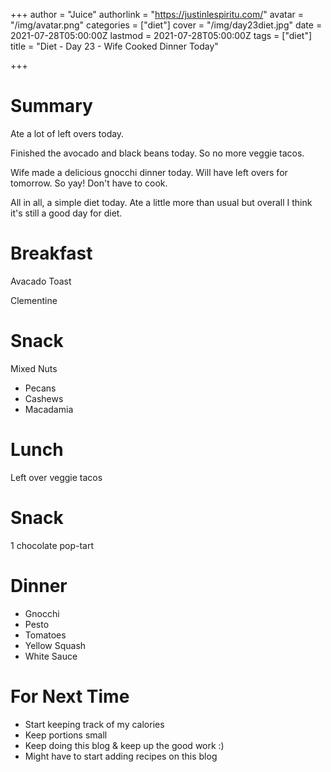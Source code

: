 +++
author = "Juice"
authorlink = "https://justinlespiritu.com/"
avatar = "/img/avatar.png"
categories = ["diet"]
cover = "/img/day23diet.jpg"
date = 2021-07-28T05:00:00Z
lastmod = 2021-07-28T05:00:00Z
tags = ["diet"]
title = "Diet - Day 23 - Wife Cooked Dinner Today"

+++
# Summary

Ate a lot of left overs today.

Finished the avocado and black beans today.  So no more veggie tacos.  

Wife made a delicious gnocchi dinner today.  Will have left overs for tomorrow.  So yay! Don't have to cook.

All in all, a simple diet today.  Ate a little more than usual but overall I think it's still a good day for diet.

# Breakfast

Avacado Toast

Clementine 

# Snack

Mixed Nuts

* Pecans
* Cashews
* Macadamia

# Lunch

Left over veggie tacos

# Snack

1 chocolate pop-tart 

# Dinner

* Gnocchi
* Pesto
* Tomatoes
* Yellow Squash
* White Sauce

# For Next Time

* Start keeping track of my calories
* Keep portions small
* Keep doing this blog & keep up the good work :)
* Might have to start adding recipes on this blog
